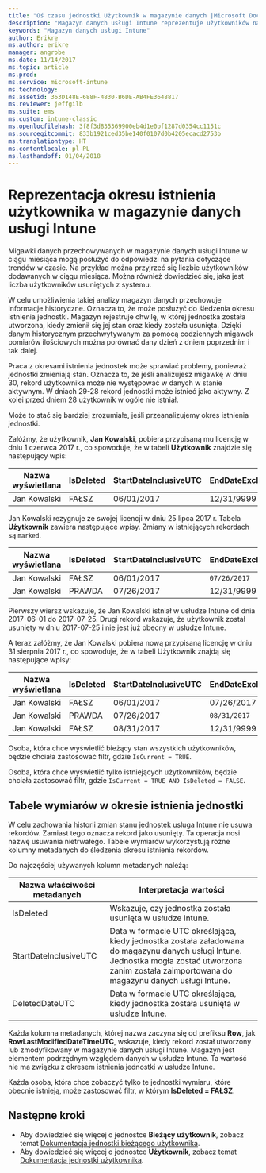 ```yaml
---
title: "Oś czasu jednostki Użytkownik w magazynie danych |Microsoft Docs"
description: "Magazyn danych usługi Intune reprezentuje użytkowników na osi czasu."
keywords: "Magazyn danych usługi Intune"
author: Erikre
ms.author: erikre
manager: angrobe
ms.date: 11/14/2017
ms.topic: article
ms.prod: 
ms.service: microsoft-intune
ms.technology: 
ms.assetid: 363D148E-688F-4830-B6DE-AB4FE3648817
ms.reviewer: jeffgilb
ms.suite: ems
ms.custom: intune-classic
ms.openlocfilehash: 3f8f3d835369900eb4d1e0bf1287d0354cc1151c
ms.sourcegitcommit: 833b1921ced35be140f0107d0b4205ecacd2753b
ms.translationtype: HT
ms.contentlocale: pl-PL
ms.lasthandoff: 01/04/2018
---
```

# <a name="user-lifetime-representation-in-the-intune-data-warehouse"></a>Reprezentacja okresu istnienia użytkownika w magazynie danych usługi Intune

Migawki danych przechowywanych w magazynie danych usługi Intune w ciągu miesiąca mogą posłużyć do odpowiedzi na pytania dotyczące trendów w czasie. Na przykład można przyjrzeć się liczbie użytkowników dodawanych w ciągu miesiąca. Można również dowiedzieć się, jaka jest liczba użytkowników usuniętych z systemu.

W celu umożliwienia takiej analizy magazyn danych przechowuje informacje historyczne. Oznacza to, że może posłużyć do śledzenia okresu istnienia jednostki. Magazyn rejestruje chwilę, w której jednostka została utworzona, kiedy zmienił się jej stan oraz kiedy została usunięta. Dzięki danym historycznym przechwytywanym za pomocą codziennych migawek pomiarów ilościowych można porównać dany dzień z dniem poprzednim i tak dalej.

Praca z okresami istnienia jednostek może sprawiać problemy, ponieważ jednostki zmieniają stan. Oznacza to, że jeśli analizujesz migawkę w dniu 30, rekord użytkownika może nie występować w danych w stanie aktywnym. W dniach 29-28 rekord jednostki może istnieć jako aktywny. Z kolei przed dniem 28 użytkownik w ogóle nie istniał.

Może to stać się bardziej zrozumiałe, jeśli przeanalizujemy okres istnienia jednostki.

Załóżmy, że użytkownik, **Jan Kowalski**, pobiera przypisaną mu licencję w dniu 1 czerwca 2017 r., co spowoduje, że w tabeli **Użytkownik** znajdzie się następujący wpis: 
 
| Nazwa wyświetlana | IsDeleted | StartDateInclusiveUTC | EndDateExclusiveUTC | IsCurrent 
| -- | -- | -- | -- | -- |
| Jan Kowalski | FAŁSZ | 06/01/2017 | 12/31/9999 | PRAWDA
 
Jan Kowalski rezygnuje ze swojej licencji w dniu 25 lipca 2017 r. Tabela **Użytkownik** zawiera następujące wpisy. Zmiany w istniejących rekordach są `marked`. 

| Nazwa wyświetlana | IsDeleted | StartDateInclusiveUTC | EndDateExclusiveUTC | IsCurrent 
| -- | -- | -- | -- | -- |
| Jan Kowalski | FAŁSZ | 06/01/2017 | `07/26/2017` | `FALSE` 
| Jan Kowalski | PRAWDA | 07/26/2017 | 12/31/9999 | PRAWDA 

Pierwszy wiersz wskazuje, że Jan Kowalski istniał w usłudze Intune od dnia 2017-06-01 do 2017-07-25. Drugi rekord wskazuje, że użytkownik został usunięty w dniu 2017-07-25 i nie jest już obecny w usłudze Intune.

A teraz załóżmy, że Jan Kowalski pobiera nową przypisaną licencję w dniu 31 sierpnia 2017 r., co spowoduje, że w tabeli Użytkownik znajdą się następujące wpisy:
 
| Nazwa wyświetlana | IsDeleted | StartDateInclusiveUTC | EndDateExclusiveUTC | IsCurrent 
| -- | -- | -- | -- | -- |
| Jan Kowalski | FAŁSZ | 06/01/2017 | 07/26/2017 | FAŁSZ 
| Jan Kowalski | PRAWDA | 07/26/2017 | `08/31/2017` | `FALSE` 
| Jan Kowalski | FAŁSZ | 08/31/2017 | 12/31/9999 | PRAWDA 
 
Osoba, która chce wyświetlić bieżący stan wszystkich użytkowników, będzie chciała zastosować filtr, gdzie `IsCurrent = TRUE`. 
 
Osoba, która chce wyświetlić tylko istniejących użytkowników, będzie chciała zastosować filtr, gdzie `IsCurrent = TRUE AND IsDeleted = FALSE`.

## <a name="dimension-tables-in-the-entity-lifetime"></a>Tabele wymiarów w okresie istnienia jednostki

W celu zachowania historii zmian stanu jednostek usługa Intune nie usuwa rekordów. Zamiast tego oznacza rekord jako usunięty. Ta operacja nosi nazwę usuwania nietrwałego. Tabele wymiarów wykorzystują różne kolumny metadanych do śledzenia okresu istnienia rekordów. 

Do najczęściej używanych kolumn metadanych należą: 

| Nazwa właściwości metadanych  | Interpretacja wartości |
|--|--|
| IsDeleted | Wskazuje, czy jednostka została usunięta w usłudze Intune. |
| StartDateInclusiveUTC  | Data w formacie UTC określająca, kiedy jednostka została załadowana do magazynu danych usługi Intune. Jednostka mogła zostać utworzona zanim została zaimportowana do magazynu danych usługi Intune. |
| DeletedDateUTC  | Data w formacie UTC określająca, kiedy jednostka została usunięta w usłudze Intune. |  

Każda kolumna metadanych, której nazwa zaczyna się od prefiksu **Row**, jak **RowLastModifiedDateTimeUTC**, wskazuje, kiedy rekord został utworzony lub zmodyfikowany w magazynie danych usługi Intune. Magazyn jest elementem podrzędnym względem danych w usłudze Intune. Ta wartość nie ma związku z okresem istnienia jednostki w usłudze Intune.  
 
Każda osoba, która chce zobaczyć tylko te jednostki wymiaru, które obecnie istnieją, może zastosować filtr, w którym **IsDeleted = FAŁSZ**.

## <a name="next-steps"></a>Następne kroki

 - Aby dowiedzieć się więcej o jednostce **Bieżący użytkownik**, zobacz temat [Dokumentacja jednostki bieżącego użytkownika](reports-ref-current-user.md).
 - Aby dowiedzieć się więcej o jednostce **Użytkownik**, zobacz temat [Dokumentacja jednostki użytkownika](reports-ref-user.md).